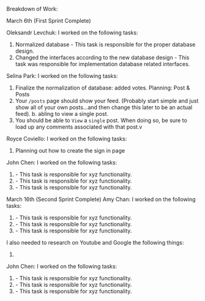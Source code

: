 Breakdown of Work:

March 6th (First Sprint Complete)

Oleksandr Levchuk:
I worked on the following tasks:
1. Normalized database - This task is responsible for the proper database design.
2. Changed the interfaces according to the new database design - This task was responsible for implementation database related interfaces.

Selina Park: 
I worked on the following tasks: 
1. Finalize the normalization of database: added votes.
Planning: Post & Posts
3. Your `/posts` page should show your feed. (Probably start simple and just show all of your own posts…and then change this later to be an actual feed).	b. abling to view a single post. 
4. You should be able to `View` a `single` post. When doing so, be sure to load up any comments associated with that post.v

Royce Coviello:
I worked on the following tasks:
1. Planning out how to create the sign in page

John Chen:
I worked on the following tasks:

1. <Insert Some Task Here> - This task is responsible for xyz functionality.
2. <Insert Some Task Here> - This task is responsible for xyz functionality.
3. <Insert Some Task Here> - This task is responsible for xyz functionality.

March 16th (Second Sprint Complete)
Amy Chan:
I worked on the following tasks:

1. <Insert Some Task Here> - This task is responsible for xyz functionality.
2. <Insert Some Task Here> - This task is responsible for xyz functionality.
3. <Insert Some Task Here> - This task is responsible for xyz functionality.

I also needed to research on Youtube and Google the following things:

1. <Insert Video or Link to thing you needed to research>

John Chen:
I worked on the following tasks:

1. <Insert Some Task Here> - This task is responsible for xyz functionality.
2. <Insert Some Task Here> - This task is responsible for xyz functionality.
3. <Insert Some Task Here> - This task is responsible for xyz functionality.

